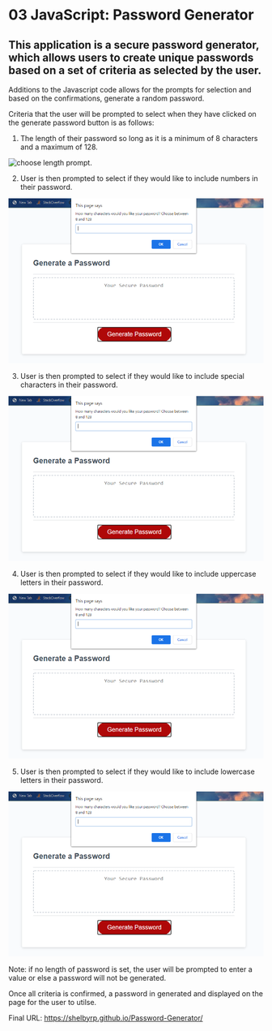 # 03 JavaScript: Password Generator

## This application is a secure password generator, which allows users to create unique passwords based on a set of criteria as selected by the user.  

Additions to the Javascript code allows for the prompts for selection and based on the confirmations, generate a random password. 

Criteria that the user will be prompted to select when they have clicked on the generate password button is as follows:

1. The length of their password so long as it is a minimum of 8 characters and a maximum of 128.

![choose length prompt.](./assets/images/image1.png)

2. User is then prompted to select if they would like to include numbers in their password.

![choose to include numbers prompt.](./assets/images/criteria_1.png)

3. User is then prompted to select if they would like to include special characters in their password.

![choose to include special characters prompt.](./assets/images/criteria_1.png)

4. User is then prompted to select if they would like to include uppercase letters in their password.

![choose to include uppercase letters prompt.](./assets/images/criteria_1.png)

5. User is then prompted to select if they would like to include lowercase letters in their password.

![choose to include lowercase letters prompt.](./assets/images/criteria_1.png)

Note: if no length of password is set, the user will be prompted to enter a value or else a password will not be generated.

Once all criteria is confirmed, a password in generated and displayed on the page for the user to utilse.


Final URL: https://shelbyrp.github.io/Password-Generator/